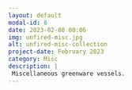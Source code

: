 ```yaml
---
layout: default
modal-id: 6
date: 2023-02-08 00:06
img: unfired-misc.jpg
alt: unfired-misc-collection
project-date: February 2023
category: Misc
description: |
 Miscellaneous greenware vessels.
---
```


